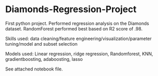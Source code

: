# Diamonds-Regression-Project

First python project. Performed regression analysis on the Diamonds dataset. RandomForest performed best based on R2 score of .98.

Skills used: data cleaning/feature engineering/visualization/parameter tuning/model and subset selection

Models used: Linear regression, ridge regression, Randomforest, KNN, gradientboosting, adaboosting, lasso

See attached notebook file.

